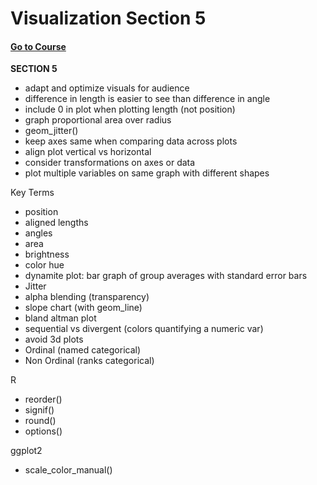 # Visualization Section 5
#### [Go to Course](https://learning.edx.org/course/course-v1:HarvardX+PH125.2x+1T2021/home)
**SECTION 5** 
* adapt and optimize visuals for audience
* difference in length is easier to see than difference in angle
* include 0 in plot when plotting length (not position)
* graph proportional area over radius
* geom_jitter()
* keep axes same when comparing data across plots
* align plot vertical vs horizontal
* consider transformations on axes or data
* plot multiple variables on same graph with different shapes

Key Terms
* position
* aligned lengths
* angles
* area
* brightness
* color hue
* dynamite plot: bar graph of group averages with standard error bars
* Jitter
* alpha blending (transparency)
* slope chart (with geom_line)
* bland altman plot
* sequential vs divergent (colors quantifying a numeric var)
* avoid 3d plots
* Ordinal (named categorical)
* Non Ordinal (ranks categorical)

R
* reorder()
* signif()
* round()
* options()

ggplot2
* scale_color_manual()